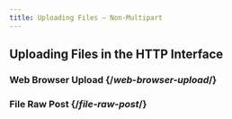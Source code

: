 ```yaml
---
title: Uploading Files — Non-Multipart
---
```

## Uploading Files in the HTTP Interface
### Web Browser Upload  {/*web-browser-upload*/}



### File Raw Post  {/*file-raw-post*/}
